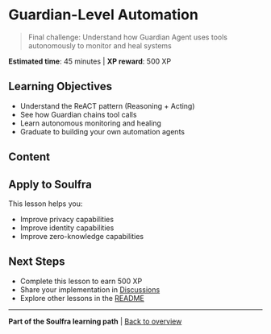 # Guardian-Level Automation

> Final challenge: Understand how Guardian Agent uses tools autonomously to monitor and heal systems

**Estimated time**: 45 minutes | **XP reward**: 500 XP

## Learning Objectives

- Understand the ReACT pattern (Reasoning + Acting)
- See how Guardian chains tool calls
- Learn autonomous monitoring and healing
- Graduate to building your own automation agents

## Content


## Apply to Soulfra

This lesson helps you:
- Improve privacy capabilities
- Improve identity capabilities
- Improve zero-knowledge capabilities

## Next Steps

- Complete this lesson to earn 500 XP
- Share your implementation in [Discussions](https://github.com/Soulfra/soulfra/discussions)
- Explore other lessons in the [README](../README.md)

---

**Part of the Soulfra learning path** | [Back to overview](../README.md)
